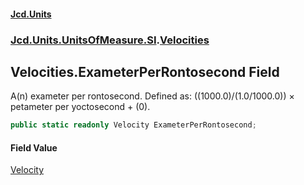 #### [Jcd.Units](index.md 'index')
### [Jcd.Units.UnitsOfMeasure.SI](Jcd.Units.UnitsOfMeasure.SI.md 'Jcd.Units.UnitsOfMeasure.SI').[Velocities](Velocities.md 'Jcd.Units.UnitsOfMeasure.SI.Velocities')

## Velocities.ExameterPerRontosecond Field

A(n) exameter per rontosecond. Defined as: ((1000.0)/(1.0/1000.0)) × petameter per yoctosecond + (0).

```csharp
public static readonly Velocity ExameterPerRontosecond;
```

#### Field Value
[Velocity](Velocity.md 'Jcd.Units.UnitTypes.Velocity')